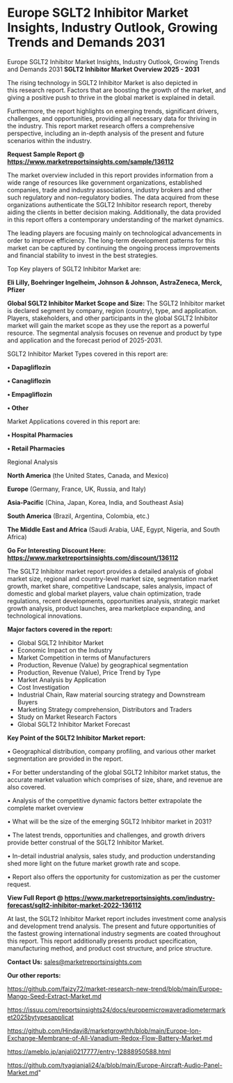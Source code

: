 # Europe SGLT2 Inhibitor Market Insights, Industry Outlook, Growing Trends and Demands 2031
 Europe SGLT2 Inhibitor Market Insights, Industry Outlook, Growing Trends and Demands 2031
<Strong> SGLT2 Inhibitor Market Overview 2025 - 2031</strong>

The rising technology in SGLT2 Inhibitor Market is also depicted in this research report. Factors that are boosting the growth of the market, and giving a positive push to thrive in the global market is explained in detail.

Furthermore, the report highlights on emerging trends, significant drivers, challenges, and opportunities, providing all necessary data for thriving in the industry. This report market research offers a comprehensive perspective, including an in-depth analysis of the present and future scenarios within the industry.

<strong>Request Sample Report @ <a href=https://www.marketreportsinsights.com/sample/136112>https://www.marketreportsinsights.com/sample/136112</a></strong>

The market overview included in this report provides information from a wide range of resources like government organizations, established companies, trade and industry associations, industry brokers and other such regulatory and non-regulatory bodies. The data acquired from these organizations authenticate the SGLT2 Inhibitor research report, thereby aiding the clients in better decision making. Additionally, the data provided in this report offers a contemporary understanding of the market dynamics.

The leading players are focusing mainly on technological advancements in order to improve efficiency. The long-term development patterns for this market can be captured by continuing the ongoing process improvements and financial stability to invest in the best strategies.

Top Key players of SGLT2 Inhibitor Market are:

<strong>Eli Lilly, Boehringer Ingelheim, Johnson & Johnson, AstraZeneca, Merck, Pfizer</strong>

<strong><b>Global SGLT2 Inhibitor Market Scope and Size:</b></strong>
The SGLT2 Inhibitor market is declared segment by company, region (country), type, and application. Players, stakeholders, and other participants in the global SGLT2 Inhibitor market will gain the market scope as they use the report as a powerful resource. The segmental analysis focuses on revenue and product by type and application and the forecast period of 2025-2031.

SGLT2 Inhibitor Market Types covered in this report are:

<strong>• Dapagliflozin

• Canagliflozin

• Empagliflozin

• Other</strong>

Market Applications covered in this report are:

<strong>• Hospital Pharmacies

• Retail Pharmacies</strong> 

Regional Analysis

<strong>North America</strong> (the United States, Canada, and Mexico)

<strong>Europe</strong> (Germany, France, UK, Russia, and Italy)

<strong>Asia-Pacific</strong> (China, Japan, Korea, India, and Southeast Asia)

<strong>South America</strong> (Brazil, Argentina, Colombia, etc.)

<strong>The Middle East and Africa</strong> (Saudi Arabia, UAE, Egypt, Nigeria, and South Africa)

<strong>Go For Interesting Discount Here: <a href=https://www.marketreportsinsights.com/discount/136112>https://www.marketreportsinsights.com/discount/136112</a></strong>

The SGLT2 Inhibitor market report provides a detailed analysis of global market size, regional and country-level market size, segmentation market growth, market share, competitive Landscape, sales analysis, impact of domestic and global market players, value chain optimization, trade regulations, recent developments, opportunities analysis, strategic market growth analysis, product launches, area marketplace expanding, and technological innovations.

<strong><b>Major factors covered in the report:</b></strong>
<ul>
  <li>Global SGLT2 Inhibitor Market </li>
  <li>Economic Impact on the Industry</li>
  <li>Market Competition in terms of Manufacturers</li>
  <li>Production, Revenue (Value) by geographical segmentation</li>
  <li>Production, Revenue (Value), Price Trend by Type</li>
  <li>Market Analysis by Application</li>
  <li>Cost Investigation</li>
  <li>Industrial Chain, Raw material sourcing strategy and Downstream Buyers</li>
  <li>Marketing Strategy comprehension, Distributors and Traders</li>
  <li>Study on Market Research Factors</li>
  <li>Global SGLT2 Inhibitor Market Forecast</li>
</ul>

<strong><b>Key Point of the SGLT2 Inhibitor Market report:</b></strong>

• Geographical distribution, company profiling, and various other market segmentation are provided in the report.

• For better understanding of the global SGLT2 Inhibitor market status, the accurate market valuation which comprises of size, share, and revenue are also covered.

• Analysis of the competitive dynamic factors better extrapolate the complete market overview

• What will be the size of the emerging SGLT2 Inhibitor market in 2031?

• The latest trends, opportunities and challenges, and growth drivers provide better construal of the SGLT2 Inhibitor Market.

• In-detail industrial analysis, sales study, and production understanding shed more light on the future market growth rate and scope.

• Report also offers the opportunity for customization as per the customer request.

<strong><b>View Full Report @ <a href=https://www.marketreportsinsights.com/industry-forecast/sglt2-inhibitor-market-2022-136112>https://www.marketreportsinsights.com/industry-forecast/sglt2-inhibitor-market-2022-136112</a></b></strong>


At last, the SGLT2 Inhibitor Market report includes investment come analysis and development trend analysis. The present and future opportunities of the fastest growing international industry segments are coated throughout this report. This report additionally presents product specification, manufacturing method, and product cost structure, and price structure.

<strong>Contact Us:</strong>
sales@marketreportsinsights.com

<strong>Our other reports:</strong>

<a href=https://github.com/faizy72/market-research-new-trend/blob/main/Europe-Mango-Seed-Extract-Market.md>https://github.com/faizy72/market-research-new-trend/blob/main/Europe-Mango-Seed-Extract-Market.md</a>

<a href=https://issuu.com/reportsinsights24/docs/europemicrowaveradiometermarket2025bytypesapplicat>https://issuu.com/reportsinsights24/docs/europemicrowaveradiometermarket2025bytypesapplicat</a>

<a href=https://github.com/Hindavi8/marketgrowthh/blob/main/Europe-Ion-Exchange-Membrane-of-All-Vanadium-Redox-Flow-Battery-Market.md>https://github.com/Hindavi8/marketgrowthh/blob/main/Europe-Ion-Exchange-Membrane-of-All-Vanadium-Redox-Flow-Battery-Market.md</a>

<a href=https://ameblo.jp/anjali0217777/entry-12888950588.html>https://ameblo.jp/anjali0217777/entry-12888950588.html</a>

<a href=https://github.com/tyagianjali24/a/blob/main/Europe-Aircraft-Audio-Panel-Market.md>https://github.com/tyagianjali24/a/blob/main/Europe-Aircraft-Audio-Panel-Market.md</a>"
